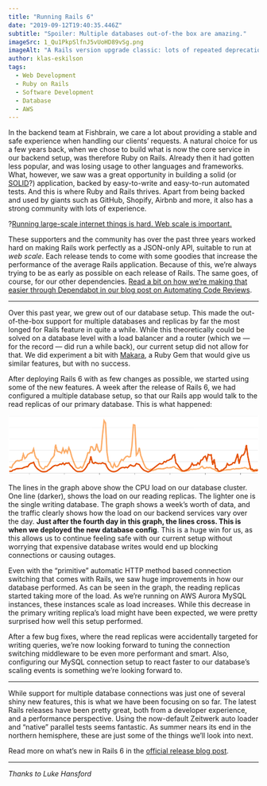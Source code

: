 ```yaml
---
title: "Running Rails 6"
date: "2019-09-12T19:40:35.446Z"
subtitle: "Spoiler: Multiple databases out-of-the box are amazing."
imageSrc: 1_Qu1PkpSlfnJ5vUoHD89vSg.png
imageAlt: "A Rails version upgrade classic: lots of repeated deprecation warnings."
author: klas-eskilson
tags:
  - Web Development
  - Ruby on Rails
  - Software Development
  - Database
  - AWS
---
```


In the backend team at Fishbrain, we care a lot about providing a stable and safe experience when handling our clients’ requests. A natural choice for us a few years back, when we chose to build what is now the core service in our backend setup, was therefore Ruby on Rails. Already then it had gotten less popular, and was losing usage to other languages and frameworks. What, however, we saw was a great opportunity in building a solid (or [SOLID](https://en.wikipedia.org/wiki/SOLID)?) application, backed by easy-to-write and easy-to-run automated tests. And this is where Ruby and Rails thrives. Apart from being backed and used by giants such as GitHub, Shopify, Airbnb and more, it also has a strong community with lots of experience.

?[Running large-scale internet things is hard. Web scale is important.](https://www.youtube.com/embed/b2F-DItXtZs)

These supporters and the community has over the past three years worked hard on making Rails work perfectly as a JSON-only API, suitable to run at *web scale*. Each release tends to come with some goodies that increase the performance of the average Rails application. Because of this, we’re always trying to be as early as possible on each release of Rails. The same goes, of course, for our other dependencies. [Read a bit on how we’re making that easier through Dependabot in our blog post on Automating Code Reviews](https://medium.com/fishbrain/automating-code-review-f9bd2921aaee).

---

Over this past year, we grew out of our database setup. This made the out-of-the-box support for multiple databases and replicas by far the most longed for Rails feature in quite a while. While this theoretically could be solved on a database level with a load balancer and a router (which we — for the record — did run a while back), our current setup did not allow for that. We did experiment a bit with [Makara](https://github.com/taskrabbit/makara), a Ruby Gem that would give us similar features, but with no success.

After deploying Rails 6 with as few changes as possible, we started using some of the new features. A week after the release of Rails 6, we had configured a multiple database setup, so that our Rails app would talk to the read replicas of our primary database. This is what happened:

![One week of database cluster CPU loads —the light is the writing instance, the dark the reading replicas.](1_dqB4igSqtHlg134HAx56xg.png)

The lines in the graph above show the CPU load on our database cluster. One line (darker), shows the load on our reading replicas. The lighter one is the single writing database. The graph shows a week’s worth of data, and the traffic clearly shows how the load on our backend services vary over the day. **Just after the fourth day in this graph, the lines cross. This is when we deployed the new database config**. This is a huge win for us, as this allows us to continue feeling safe with our current setup without worrying that expensive database writes would end up blocking connections or causing outages.

Even with the “primitive” automatic HTTP method based connection switching that comes with Rails, we saw huge improvements in how our database performed. As can be seen in the graph, the reading replicas started taking more of the load. As we’re running on AWS Aurora MySQL instances, these instances scale as load increases. While this decrease in the primary writing replica’s load might have been expected, we were pretty surprised how well this setup performed.

After a few bug fixes, where the read replicas were accidentally targeted for writing queries, we’re now looking forward to tuning the connection switching middleware to be even more performant and smart. Also, configuring our MySQL connection setup to react faster to our database’s scaling events is something we’re looking forward to.

---

While support for multiple database connections was just one of several shiny new features, this is what we have been focusing on so far. The latest Rails releases have been pretty great, both from a developer experience, and a performance perspective. Using the now-default Zeitwerk auto loader and “native” parallel tests seems fantastic. As summer nears its end in the northern hemisphere, these are just some of the things we’ll look into next.

Read more on what’s new in Rails 6 in the [official release blog post](https://weblog.rubyonrails.org/2019/8/15/Rails-6-0-final-release/).

---

*Thanks to Luke Hansford*
